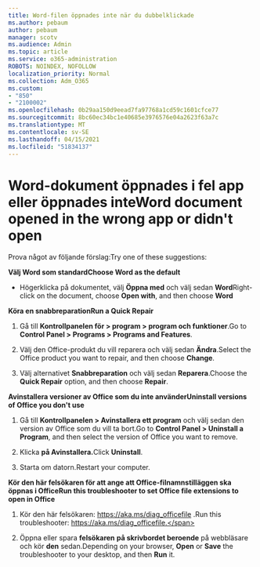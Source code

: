 ```yaml
---
title: Word-filen öppnades inte när du dubbelklickade
ms.author: pebaum
author: pebaum
manager: scotv
ms.audience: Admin
ms.topic: article
ms.service: o365-administration
ROBOTS: NOINDEX, NOFOLLOW
localization_priority: Normal
ms.collection: Adm_O365
ms.custom:
- "850"
- "2100002"
ms.openlocfilehash: 0b29aa150d9eead7fa97768a1cd59c1601cfce77
ms.sourcegitcommit: 8bc60ec34bc1e40685e3976576e04a2623f63a7c
ms.translationtype: MT
ms.contentlocale: sv-SE
ms.lasthandoff: 04/15/2021
ms.locfileid: "51834137"
---
```

# <a name="word-document-opened-in-the-wrong-app-or-didnt-open"></a><span data-ttu-id="ac5dc-102">Word-dokument öppnades i fel app eller öppnades inte</span><span class="sxs-lookup"><span data-stu-id="ac5dc-102">Word document opened in the wrong app or didn't open</span></span>

<span data-ttu-id="ac5dc-103">Prova något av följande förslag:</span><span class="sxs-lookup"><span data-stu-id="ac5dc-103">Try one of these suggestions:</span></span>

<span data-ttu-id="ac5dc-104">**Välj Word som standard**</span><span class="sxs-lookup"><span data-stu-id="ac5dc-104">**Choose Word as the default**</span></span>

- <span data-ttu-id="ac5dc-105">Högerklicka på dokumentet, välj **Öppna med** och välj sedan **Word**</span><span class="sxs-lookup"><span data-stu-id="ac5dc-105">Right-click on the document, choose **Open with**, and then choose **Word**</span></span>

<span data-ttu-id="ac5dc-106">**Köra en snabbreparation**</span><span class="sxs-lookup"><span data-stu-id="ac5dc-106">**Run a Quick Repair**</span></span>

1. <span data-ttu-id="ac5dc-107">Gå till **Kontrollpanelen för > program > program och funktioner**.</span><span class="sxs-lookup"><span data-stu-id="ac5dc-107">Go to **Control Panel > Programs > Programs and Features**.</span></span>

2. <span data-ttu-id="ac5dc-108">Välj den Office-produkt du vill reparera och välj sedan **Ändra**.</span><span class="sxs-lookup"><span data-stu-id="ac5dc-108">Select the Office product you want to repair, and then choose **Change**.</span></span>

3. <span data-ttu-id="ac5dc-109">Välj alternativet **Snabbreparation** och välj sedan **Reparera**.</span><span class="sxs-lookup"><span data-stu-id="ac5dc-109">Choose the **Quick Repair** option, and then choose **Repair**.</span></span>

<span data-ttu-id="ac5dc-110">**Avinstallera versioner av Office som du inte använder**</span><span class="sxs-lookup"><span data-stu-id="ac5dc-110">**Uninstall versions of Office you don't use**</span></span>

1. <span data-ttu-id="ac5dc-111">Gå till **Kontrollpanelen > Avinstallera ett program** och välj sedan den version av Office som du vill ta bort.</span><span class="sxs-lookup"><span data-stu-id="ac5dc-111">Go to **Control Panel > Uninstall a Program**, and then select the version of Office you want to remove.</span></span>

2. <span data-ttu-id="ac5dc-112">Klicka **på Avinstallera.**</span><span class="sxs-lookup"><span data-stu-id="ac5dc-112">Click **Uninstall**.</span></span>

3. <span data-ttu-id="ac5dc-113">Starta om datorn.</span><span class="sxs-lookup"><span data-stu-id="ac5dc-113">Restart your computer.</span></span>

<span data-ttu-id="ac5dc-114">**Kör den här felsökaren för att ange att Office-filnamnstilläggen ska öppnas i Office**</span><span class="sxs-lookup"><span data-stu-id="ac5dc-114">**Run this troubleshooter to set Office file extensions to open in Office**</span></span>

1. <span data-ttu-id="ac5dc-115">Kör den här felsökaren: https://aka.ms/diag_officefile .</span><span class="sxs-lookup"><span data-stu-id="ac5dc-115">Run this troubleshooter: https://aka.ms/diag_officefile.</span></span>

2. <span data-ttu-id="ac5dc-116">Öppna eller spara **felsökaren** **på skrivbordet beroende** på webbläsare och kör **den** sedan.</span><span class="sxs-lookup"><span data-stu-id="ac5dc-116">Depending on your browser, **Open** or **Save** the troubleshooter to your desktop, and then **Run** it.</span></span>
